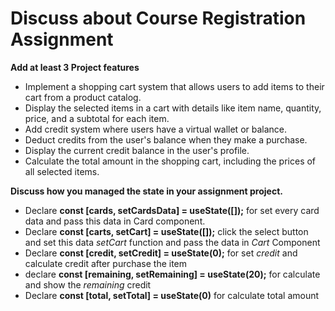 # Discuss about Course Registration Assignment

**Add at least 3 Project features**

* Implement a shopping cart system that allows users to add items to their cart from a product catalog.
* Display the selected items in a cart with details like item name, quantity, price, and a subtotal for each item.
* Add credit system where users have a virtual wallet or balance.
* Deduct credits from the user's balance when they make a purchase.
* Display the current credit balance in the user's profile.
* Calculate the total amount in the shopping cart, including the prices of all selected items.

**Discuss how you managed the state in your assignment project.**

* Declare **const [cards, setCardsData] = useState([]);** for set every card data and pass this data in Card component.
* Declare **const [carts, setCart] = useState([]);** click the select button and set this data _setCart_ function and pass the data in 
_Cart_ Component
* Declare **const [credit, setCredit] = useState(0);** for set _credit_ and calculate credit after purchase the item
* declare **const [remaining, setRemaining] = useState(20);** for calculate and show the _remaining_ credit 
* Declare **const [total, setTotal] = useState(0)** for calculate total amount 

